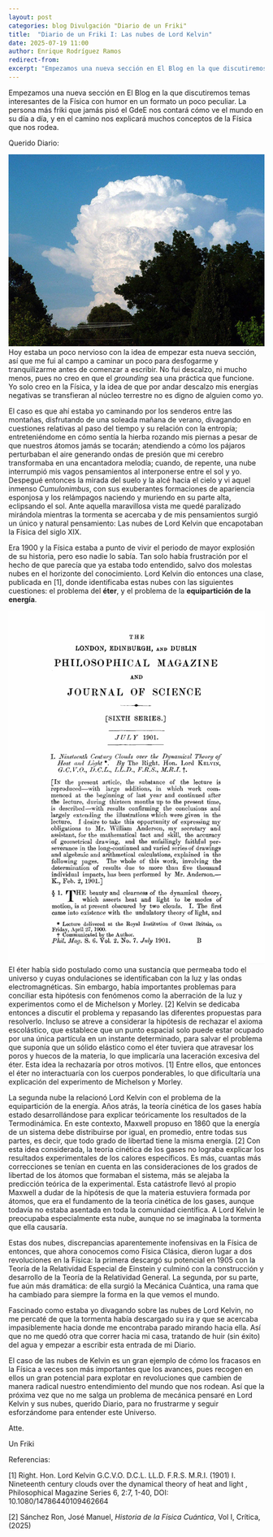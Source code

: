 ```yaml
---
layout: post
categories: blog Divulgación "Diario de un Friki"
title:  "Diario de un Friki I: Las nubes de Lord Kelvin"
date: 2025-07-19 11:00
author: Enrique Rodríguez Ramos
redirect-from:
excerpt: "Empezamos una nueva sección en El Blog en la que discutiremos temas interesantes de la Física con humor en un formato un poco peculiar. La persona más friki que jamás pisó el GdeE nos contará cómo ve el mundo en su día a día, y en el camino nos explicará muchos conceptos de la Física que nos rodea."
---
```


<section class="blog">

<p class="clearfix">
   Empezamos una nueva sección en El Blog en la que discutiremos temas interesantes de la Física con humor en un formato un poco peculiar. La persona más friki que jamás pisó el GdeE nos contará cómo ve el mundo en su día a día, y en el camino nos explicará muchos conceptos de la Física que nos rodea.
</p>

<p>
Querido Diario:
</p>

<p>
<img class="img-left" src="/img/blog/Cumulonimbus.jpg">Hoy estaba un poco nervioso con la idea de empezar esta nueva sección, así que me fui al campo a caminar un poco para desfogarme y tranquilizarme antes de comenzar a escribir. No fui descalzo, ni mucho menos, pues no creo en que el <i>grounding</i> sea una práctica que funcione. Yo solo creo en la Física, y la idea de que por andar descalzo mis energías negativas se transfieran al núcleo terrestre no es digno de alguien como yo.
</p>

<p>
El caso es que ahí estaba yo caminando por los senderos entre las montañas, disfrutando de una soleada mañana de verano, divagando en cuestiones relativas al paso del tiempo y su relación con la entropía; entreteniéndome en cómo sentía la hierba rozando mis piernas a pesar de que nuestros átomos jamás se tocarán; atendiendo a cómo los pájaros perturbaban el aire generando ondas de presión que mi cerebro transformaba en una encantadora melodía; cuando, de repente, una nube  interrumpió mis vagos pensamientos al interponerse entre el sol y yo. Despegué entonces la mirada del suelo y la alcé hacia el cielo y vi aquel inmenso <i>Cumulonimbus</i>, con sus exuberantes formaciones de apariencia esponjosa y los relámpagos naciendo y muriendo en su parte alta, eclipsando el sol. Ante aquella maravillosa vista me quedé paralizado mirándola mientras la tormenta se acercaba y de mis pensamientos surgió un único y natural pensamiento: Las nubes de Lord Kelvin que encapotaban la Física del siglo XIX.
</p>

<p>
Era 1900 y la Física estaba a punto de vivir el periodo de mayor explosión de su historia, pero eso nadie lo sabía. Tan solo había frustración por el hecho de que parecía que ya estaba todo entendido, salvo dos molestas nubes en el horizonte del conocimiento. Lord Kelvin dio entonces una clase, publicada en [1], donde identificaba estas nubes con las siguientes cuestiones: el problema del <b>éter</b>, y el problema de la <b>equipartición de la energía</b>. 
</p>

<p>
<img class="img-right" src="/img/blog/Kelvin.png">El éter había sido postulado como una sustancia que permeaba todo el universo y cuyas ondulaciones se identificaban con la luz y las ondas electromagnéticas. Sin embargo, había importantes problemas para conciliar esta hipótesis con fenómenos como la aberración de la luz y experimentos como el de Michelson y Morley. [2] Kelvin se dedicaba entonces a discutir el problema y repasando las diferentes propuestas para resolverlo. Incluso se atreve a considerar la hipótesis de rechazar el axioma escolástico, que establece que un punto espacial solo puede estar ocupado por una única partícula en un instante determinado, para salvar el problema que suponía que un sólido elástico como el éter tuviera que atravesar los poros y huecos de la materia, lo que implicaría una laceración excesiva del éter. Esta idea la rechazaría por otros motivos. [1] Entre ellos, que entonces el éter no interactuaría con los cuerpos ponderables, lo que dificultaría una explicación del experimento de Michelson y Morley.
</p>

<p>
La segunda nube la relacionó Lord Kelvin con el problema de la equipartición de la energía. Años atrás, la teoría cinética de los gases había estado desarrollándose para explicar teóricamente los resultados de la Termodinámica. En este contexto, Maxwell propuso en 1860 que la energía de un sistema debe distribuirse por igual, en promedio, entre todas sus partes, es decir, que todo grado de libertad tiene la misma energía. [2] Con esta idea considerada, la teoría cinética de los gases no lograba explicar los resultados experimentales de los calores específicos. Es más, cuantas más correcciones se tenían en cuenta en las consideraciones de los grados de libertad de los átomos que formaban el sistema, más se alejaba la predicción teórica de la experimental. Esta catástrofe llevó al propio Maxwell a dudar de la hipótesis de que la materia estuviera formada por átomos, que era el fundamento de la teoría cinética de los gases, aunque todavía no estaba asentada en toda la comunidad científica. A Lord Kelvin le preocupaba especialmente esta nube, aunque no se imaginaba la tormenta que ella causaría.
</p>

<p>
Estas dos nubes, discrepancias aparentemente inofensivas en la Física de entonces, que ahora conocemos como Física Clásica, dieron lugar a dos revoluciones en la Física: la primera descargó su potencial en 1905 con la Teoría de la Relatividad Especial de Einstein y culminó con la construcción y desarrollo de la Teoría de la Relatividad General. La segunda, por su parte, fue aún más dramática: de ella surgió la Mecánica Cuántica, una rama que ha cambiado para siempre la forma en la que vemos el mundo.
</p>

<p>
Fascinado como estaba yo divagando sobre las nubes de Lord Kelvin, no me percaté de que la tormenta había descargado su ira y que se acercaba impasiblemente hacia donde me encontraba parado mirando hacia ella. Así que no me quedó otra que correr hacia mi casa, tratando de huir (sin éxito) del agua y empezar a escribir esta entrada de mi Diario.
</p>

<p>
El caso de las nubes de Kelvin es un gran ejemplo de cómo los fracasos en la Física a veces son más importantes que los avances, pues recogen en ellos un gran potencial para explotar en revoluciones que cambien de manera radical nuestro entendimiento del mundo que nos rodean. Así que la próxima vez que no me salga un problema de mecánica pensaré en Lord Kelvin y sus nubes, querido Diario, para no frustrarme y seguir esforzándome para entender este Universo.
</p>


<p>
Atte.
</p>

<p>
Un Friki
</p>


<p>
Referencias:
</p>
<p>
[1] Right. Hon. Lord Kelvin G.C.V.O. D.C.L. LL.D. F.R.S. M.R.I. (1901) I. Nineteenth century clouds over the dynamical theory of heat and light , Philosophical Magazine Series 6, 2:7, 1-40, DOI: 10.1080/14786440109462664
</p>
<p>
[2] Sánchez Ron, José Manuel, <i>Historia de la Física Cuántica</i>, Vol I, Crítica, (2025)
</p>

